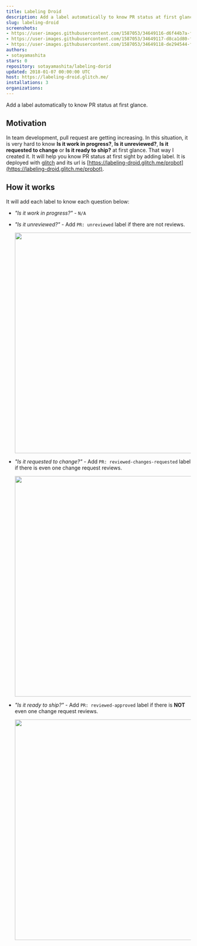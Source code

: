 ```yaml
---
title: Labeling Droid
description: Add a label automatically to know PR status at first glance.
slug: labeling-droid
screenshots:
- https://user-images.githubusercontent.com/1587053/34649116-d6f44b7a-f3eb-11e7-80b6-59e26d60c4d4.png
- https://user-images.githubusercontent.com/1587053/34649117-d8ca1d80-f3eb-11e7-86e1-db2427f6a5b2.png
- https://user-images.githubusercontent.com/1587053/34649118-de294544-f3eb-11e7-89ed-69a45cfa7792.png
authors:
- sotayamashita
stars: 0
repository: sotayamashita/labeling-dorid
updated: 2018-01-07 00:00:00 UTC
host: https://labeling-droid.glitch.me/
installations: 3
organizations:
---
```


Add a label automatically to know PR status at first glance.

## Motivation

In team development, pull request are getting increasing. In this situation, it is very hard to know **Is it work in progress?**, **Is it unreviewed?**, **Is it requested to change** or **Is it ready to ship?** at first glance. That way I created it. It will help you know PR status at first sight by adding label. It is deployed with [glitch](https://glitch.com) and its url is [https://labeling-droid.glitch.me/probot](https://labeling-droid.glitch.me/probot).

## How it works

It will add each label to know each question below:

- _"Is it work in progress?"_ - `N/A`

- _"Is it unreviewed?"_ - Add `PR: unreviewed` label if there are not reviews.
  <p>
    <img src="https://user-images.githubusercontent.com/1587053/34649116-d6f44b7a-f3eb-11e7-80b6-59e26d60c4d4.png" width="600"/>
  </p>

- _"Is it requested to change?"_ - Add `PR: reviewed-changes-requested` label if there is even one change request reviews.
  <p>
    <img src="https://user-images.githubusercontent.com/1587053/34649117-d8ca1d80-f3eb-11e7-86e1-db2427f6a5b2.png" width="600"/>
  </p>

- _"Is it ready to ship?"_ - Add `PR: reviewed-approved` label if there is **NOT** even one change request reviews.
  <p>
    <img src="https://user-images.githubusercontent.com/1587053/34649118-de294544-f3eb-11e7-89ed-69a45cfa7792.png" width="600"/>
  </p>

